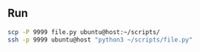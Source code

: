 ## Run

```bash
scp -P 9999 file.py ubuntu@host:~/scripts/
ssh -p 9999 ubuntu@host "python3 ~/scripts/file.py"

```